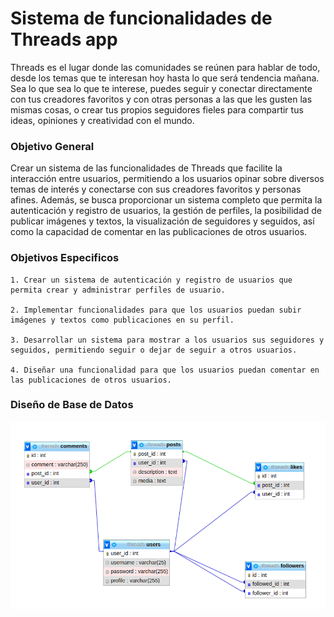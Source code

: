 # Sistema de funcionalidades de Threads app

Threads es el lugar donde las comunidades se reúnen para hablar de todo, desde los temas que te interesan hoy hasta lo que será tendencia mañana. Sea lo que sea lo que te interese, puedes seguir y conectar directamente con tus creadores favoritos y con otras personas a las que les gusten las mismas cosas, o crear tus propios seguidores fieles para compartir tus ideas, opiniones y creatividad con el mundo.

### Objetivo General

Crear un sistema de las funcionalidades de Threads que facilite la interacción entre usuarios, permitiendo a los usuarios  opinar sobre diversos temas de interés y conectarse con sus creadores favoritos y personas afines. Además, se busca proporcionar un sistema completo que permita la autenticación y registro de usuarios, la gestión de perfiles, la posibilidad de publicar imágenes y textos, la visualización de seguidores y seguidos, así como la capacidad de comentar en las publicaciones de otros usuarios. 

### Objetivos Especificos


    1. Crear un sistema de autenticación y registro de usuarios que permita crear y administrar perfiles de usuario.
    
    2. Implementar funcionalidades para que los usuarios puedan subir imágenes y textos como publicaciones en su perfil.
    
    3. Desarrollar un sistema para mostrar a los usuarios sus seguidores y seguidos, permitiendo seguir o dejar de seguir a otros usuarios.
    
    4. Diseñar una funcionalidad para que los usuarios puedan comentar en las publicaciones de otros usuarios.

### Diseño de Base de Datos

<img src="img/bd.png">
